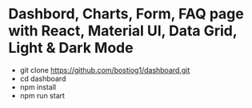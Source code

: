 # Dashbord, Charts, Form, FAQ page with React, Material UI, Data Grid, Light & Dark Mode

- git clone https://github.com/bostiog1/dashboard.git
- cd dashboard
- npm install
- npm run start

